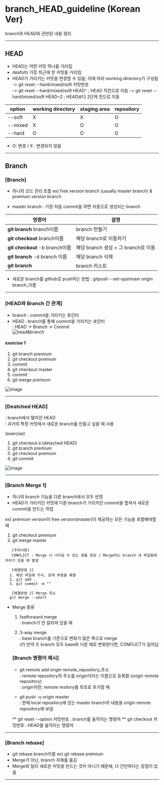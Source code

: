 # branch_HEAD_guideline (Korean Ver)
branch와 HEAD와 관련된 내용 정리

---

## HEAD
* HEAD는 어떤 커밋 하나를 가리킴  
* deafult) 가장 최근에 한 커밋을 가리킴
* HEAD가 가리키는 커밋을 변경할 수 있음; 이에 따라 working directory가 구성됨
  -> git reset --hard/mixed/soft 커밋번호  
  -> git reset --hard/mixed/soft HEAD^ ; HEAD 직전으로 이동
  -> git reset --hard/mixed/soft HEAD~2 ; HEAD보다 2단계 전으로 이동
  
|option|working directory|staging area|repository|
|------|---|---|---|
|--soft|X|X|O|
|--mixed|X|O|O|
|--hard|O|O|O|  
- O: 변경 / X : 변경되지 않음  


---


## Branch
### [Branch]
* 하나의 코드 관리 흐름 
 ex) free version branch (usually master branch) & premium version branch
 
 * master branch : 가장 처음 commit을 하면 자동으로 생성되는 branch  
 
 |명령어|설명|
|------|---|
|**git branch** branch이름|branch 만들기|
|**git checkout** branch이름|해당 branch로 이동하기|
|**git checkout** -b branch이름|해당 branch 생성 + 그 branch로 이동|
|**git branch** -d branch 이름|해당 branch 삭제|
|**git branch**|branch 리스트|

 * 새로운 branch를 github로 push하는 방법 
   : gitpush --set-upstream origin branch_이름
   
   
---


### [HEAD와 Branch 간 관계]
   * branch : commit을 가리키는 포인터  
   * HEAD : branch를 통해 commit을 가리키는 포인터  
   : HEAD -> Branch -> Commit  
   ![head&branch](https://i.stack.imgur.com/eAo7u.png)
   
   #### exercise 1
   1. git branch premium  
   2. git checkout premium  
   3. commit  
   4. git checkout master  
   5. commit  
   6. git merge premium  
   
 ![image](https://user-images.githubusercontent.com/48611663/127634379-806c4eea-ba54-4baa-88e2-1633ef966525.png)


---


 ### [Deatched HEAD]
   : branch에서 떨어진 HEAD  
   : 과거의 특정 커밋에서 새로운 branch를 만들고 싶을 때 사용  
   
   (exercise)
   1. git checkout a  (detached HEAD)
   2. git branch premium  
   3. git checkout premium  
   4. git commit  
   
   ![image](https://user-images.githubusercontent.com/48611663/127618683-c7069244-1ee2-46dd-9766-7385b78979c3.png)


---


### [Branch Merge 1]
 - 하나의 branch 기능을 다른 branch에서 모두 반영  
 - HEAD가 가리키던 커밋에 다른 branch가 가리키던 commit을 합쳐서 새로운 commit을 만드는 작업

 ex) premium version이 free version(master)이 제공하는 모든 기능을 포함해야할 때
 1. git checkout premium
 2. git merge master


```
   [주의사항] 
   CONFLICT : Merge 시 나타날 수 있는 충돌 현상 / Merge하는 branch 내 파일들에 차이가 있을 때 발생  
  ```

```
   [해결방법 1]  
  1. 해당 파일에 가서, 문제 부분을 해결
  2. git add .
  3. git commit -m ""
```

```
   [해결방법 2] Merge 취소
  git merge --abort
```  
  
* Merge 종류  
   1. fastforward merge  
    : branch가 안 갈라져 있을 때  
    
   2. 3-way merge  
    : base branch를 기준으로 변화가 많은 쪽으로 merge   
   cf) 만약 두 branch 모두 base와 다른 때로 변화한다면, CONFLICT가 일어남  


  ### [Branch 명령어 예시]
  - git remote add origin remote_repository_주소  
   : remote repository의 주소를 origin이라는 이름으로 등록함 (origin remote repository)  
   : origin이란; remote resitory를 최초로 추가할 때  
   
  - git push -u origin master  
   : 현재 local repository에 있는 master branch의 내용을 origin remote repository에 보냄

  ** git reset --option 커밋번호 : branch를 움직이는 명령어
  ** git checkout 커밋번호 : HEAD를 움직이는 명령어


---


  ### [Branch rebase]
  - git rebase branch이름
  ex) git rebase premium
  - Merge가 아닌, branch 자체를 옮김  
  - Merge와 달리 새로운 커밋을 만드는 것이 아니기 때문에, 더 간단하다는 장점이 있음  
  
---
